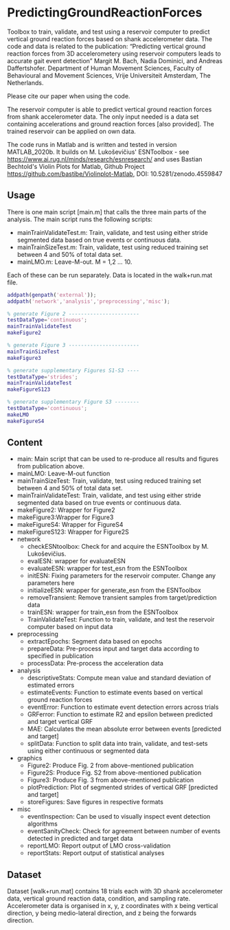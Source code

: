 # PredictingGroundReactionForces

Toolbox to train, validate, and test using a reservoir computer to predict vertical ground reaction forces based on shank accelerometer data. The code and data is related to the publication: “Predicting vertical ground reaction forces from 3D accelerometery using reservoir computers leads to accurate gait event detection” Margit M. Bach, Nadia Dominici, and Andreas Daffertshofer. Department of Human Movement Sciences, Faculty of Behavioural and Movement Sciences, Vrije Universiteit Amsterdam, The Netherlands. 

Please cite our paper when using the code.

The reservoir computer is able to predict vertical ground reaction forces from shank accelerometer data. The only input needed is a data set containing accelerations and ground reaction forces [also provided]. The trained reservoir can be applied on own data.

The code runs in Matlab and is written and tested in version MATLAB_2020b. It builds on M. Lukoševičius' ESNToolbox - see https://www.ai.rug.nl/minds/research/esnresearch/ and uses Bastian Bechtold's Violin Plots for Matlab, Github Project  
https://github.com/bastibe/Violinplot-Matlab, DOI: 10.5281/zenodo.4559847

## Usage

There is one main script [main.m] that calls the three main parts of the analysis. The main script runs the following scripts:

- mainTrainValidateTest.m: Train, validate, and test using either stride segmented data based on true events or continuous data.
- mainTrainSizeTest.m: Train, validate, test using reduced training set between 4 and 50% of total data set.
- mainLMO.m: Leave-M-out. M = 1,2 … 10.

Each of these can be run separately. Data is located in the walk+run.mat file.

```matlab
addpath(genpath('external'));
addpath('network','analysis','preprocessing','misc');

% generate Figure 2 -----------------------
testDataType='continuous';
mainTrainValidateTest
makeFigure2

% generate Figure 3 -----------------------
mainTrainSizeTest
makeFigure3

% generate supplementary Figures S1-S3 ----
testDataType='strides';
mainTrainValidateTest
makeFigureS123

% generate supplementary Figure S3 --------
testDataType='continuous';
makeLMO
makeFigureS4
```

## Content

- main: Main script that can be used to re-produce all results and figures from publication above. 
- mainLMO: Leave-M-out function
- mainTrainSizeTest: Train, validate, test using reduced training set between 4 and 50% of total data set.
- mainTrainValidateTest: Train, validate, and test using either stride segmented data based on true events or continuous data.
- makeFigure2: Wrapper for Figure2
- makeFigure3:Wrapper for Figure3
- makeFigureS4: Wrapper for FigureS4
- makeFigureS123: Wrapper for Figure2S
- network
  - checkESNtoolbox: Check for and acquire the ESNToolbox by M. Lukoševičius.
  - evalESN: wrapper for evaluateESN
  - evaluateESN: wrapper for test_esn from the ESNToolbox
  - initESN: Fixing parameters for the reservoir computer. Change any parameters here
  - initializeESN: wrapper for generate_esn from the ESNToolbox
  - removeTransient: Remove transient samples from target/prediction data
  - trainESN: wrapper for train_esn from the ESNToolbox
  - TrainValidateTest: Function to train, validate, and test the reservoir computer based on input data
- preprocessing
  - extractEpochs: Segment data based on epochs
  - prepareData: Pre-process input and target data according to specified in publication
  - processData: Pre-process the acceleration data
- analysis
  - descriptiveStats: Compute mean value and standard deviation of estimated errors
  - estimateEvents: Function to estimate events based on vertical ground reaction forces
  - eventError: Function to estimate event detection errors across trials
  - GRFerror: Function to estimate R2 and epsilon between predicted and target vertical GRF
  - MAE: Calculates the mean absolute error between events [predicted and target]
  - splitData: Function to split data into train, validate, and test-sets using either continuous or segmented data
- graphics
  - Figure2: Produce Fig. 2 from above-mentioned publication
  - Figure2S: Produce Fig. S2 from above-mentioned publication
  - Figure3: Produce Fig. 3 from above-mentioned publication
  - plotPrediction: Plot of segmented strides of vertical GRF [predicted and target]
  - storeFigures: Save figures in respective formats
- misc
  - eventInspection: Can be used to visually inspect event detection algorithms
  - eventSanityCheck: Check for agreement between number of events detected in predicted and target data
  - reportLMO: Report output of LMO cross-validation
  - reportStats: Report output of statistical analyses

## Dataset

Dataset [walk+run.mat] contains 18 trials each with 3D shank accelerometer data, vertical ground reaction data, condition, and sampling rate.
Accelerometer data is organised in x, y, z coordinates with x being vertical direction, y being medio-lateral direction, and z being the forwards direction.

